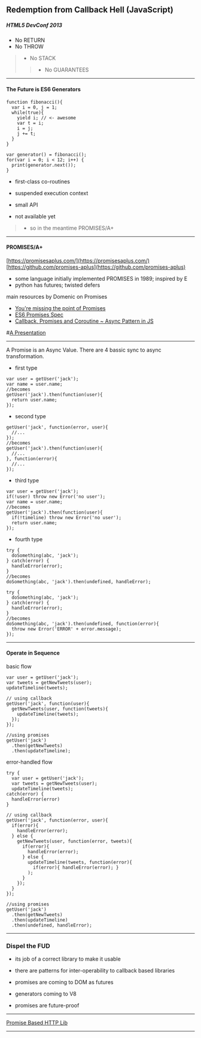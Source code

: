 ## Redemption from Callback Hell (JavaScript)
##### HTML5 DevConf 2013

* No RETURN
* No THROW
> * No STACK
> > * No GUARANTEES

---

#### The Future is ES6 Generators

```
function fibonacci(){
  var i = 0, j = 1;
  while(true){
    yield i; // <- awesome
    var t = i;
    i = j;
    j += t;
  }
}

var generator() = fibonacci();
for(var i = 0; i < 12; i++) {
  print(generator.next());
}
```
* first-class co-routines
* suspended execution context
* small API

* not available yet
> * so in the meantime PROMISES/A+

---

#### PROMISES/A+
[https://promisesaplus.com/](https://promisesaplus.com/)
[https://github.com/promises-aplus](https://github.com/promises-aplus)

* some language initially implemented PROMISES in 1989; inspired by E
* python has futures; twisted defers

main resources by Domenic on Promises
* [You're missing the point of Promises](https://gist.github.com/domenic/3889970)
* [ES6 Promises Spec](https://github.com/domenic/promises-unwrapping)
* [Callback, Promises and Coroutine ~ Async Pattern in JS](http://www.slideshare.net/domenicdenicola/callbacks-promises-and-coroutines-oh-my-the-evolution-of-asynchronicity-in-javascript)

#[A Presentation](https://github.com/briancavalier/refreshpitt-promises-aplus/blob/master/slides.md)

---

A Promise is an Async Value.
There are 4 bassic sync to async transformation.

* first type
```
var user = getUser('jack');
var name = user.name;
//becomes
getUser('jack').then(function(user){
  return user.name;
});
```

* second type
```
getUser('jack', function(error, user){
  //...
});
//becomes
getUser('jack').then(function(user){
  //...
}, function(error){
  //...
});

```

* third type
```
var user = getUser('jack');
if(!user) throw new Error('no user');
var name = user.name;
//becomes
getUser('jack').then(function(user){
  if(!timeline) throw new Error('no user');
  return user.name;
});
```

* fourth type
```
try {
  doSomething(abc, 'jack');
} catch(error) {
  handleError(error);
}
//becomes
doSomething(abc, 'jack').then(undefined, handleError);

try {
  doSomething(abc, 'jack');
} catch(error) {
  handleError(error);
}
//becomes
doSomething(abc, 'jack').then(undefined, function(error){
  throw new Error('ERROR' + error.message);
});
```

---

#### Operate in Sequence

basic flow
```
var user = getUser('jack');
var tweets = getNewTweets(user);
updateTimeline(tweets);

// using callback
getUser('jack', function(user){
  getNewTweets(user, function(tweets){
    updateTimeline(tweets);
  });
});

//using promises
getUser('jack')
  .then(getNewTweets)
  .then(updateTimeline);

```

error-handled flow
```
try {
  var user = getUser('jack');
  var tweets = getNewTweets(user);
  updateTimeline(tweets);
catch(error) {
  handleError(error)
}

// using callback
getUser('jack', function(error, user){
  if(error){
    handleError(error);
  } else {
    getNewTweets(user, function(error, tweets){
      if(error){
        handleError(error);
      } else {
        updateTimeline(tweets, function(error){
          if(error){ handleError(error); }
        );
      }
    });
  }
});

//using promises
getUser('jack')
  .then(getNewTweets)
  .then(updateTimeline)
  .then(undefined, handleError);

```

---

### Dispel the FUD

* its job of a correct library to make it usable
* there are patterns for inter-operability to callback based libraries

* promises are coming to DOM as futures
* generators coming to V8
* promises are future-proof

---

[Promise Based HTTP Lib](http://github.com/machjs/mach)

---

